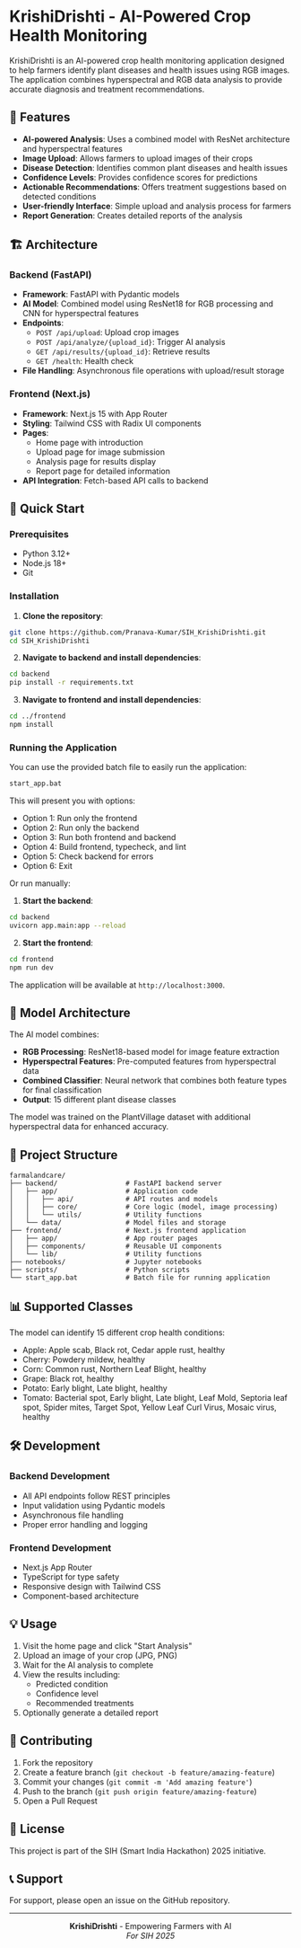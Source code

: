 # KrishiDrishti - AI-Powered Crop Health Monitoring

KrishiDrishti is an AI-powered crop health monitoring application designed to help farmers identify plant diseases and health issues using RGB images. The application combines hyperspectral and RGB data analysis to provide accurate diagnosis and treatment recommendations.

## 🌾 Features

- **AI-powered Analysis**: Uses a combined model with ResNet architecture and hyperspectral features
- **Image Upload**: Allows farmers to upload images of their crops
- **Disease Detection**: Identifies common plant diseases and health issues
- **Confidence Levels**: Provides confidence scores for predictions
- **Actionable Recommendations**: Offers treatment suggestions based on detected conditions
- **User-friendly Interface**: Simple upload and analysis process for farmers
- **Report Generation**: Creates detailed reports of the analysis

## 🏗️ Architecture

### Backend (FastAPI)
- **Framework**: FastAPI with Pydantic models
- **AI Model**: Combined model using ResNet18 for RGB processing and CNN for hyperspectral features
- **Endpoints**:
  - `POST /api/upload`: Upload crop images
  - `POST /api/analyze/{upload_id}`: Trigger AI analysis
  - `GET /api/results/{upload_id}`: Retrieve results
  - `GET /health`: Health check
- **File Handling**: Asynchronous file operations with upload/result storage

### Frontend (Next.js)
- **Framework**: Next.js 15 with App Router
- **Styling**: Tailwind CSS with Radix UI components
- **Pages**:
  - Home page with introduction
  - Upload page for image submission
  - Analysis page for results display
  - Report page for detailed information
- **API Integration**: Fetch-based API calls to backend

## 🚀 Quick Start

### Prerequisites

- Python 3.12+
- Node.js 18+
- Git

### Installation

1. **Clone the repository**:
```bash
git clone https://github.com/Pranava-Kumar/SIH_KrishiDrishti.git
cd SIH_KrishiDrishti
```

2. **Navigate to backend and install dependencies**:
```bash
cd backend
pip install -r requirements.txt
```

3. **Navigate to frontend and install dependencies**:
```bash
cd ../frontend
npm install
```

### Running the Application

You can use the provided batch file to easily run the application:

```bash
start_app.bat
```

This will present you with options:
- Option 1: Run only the frontend
- Option 2: Run only the backend
- Option 3: Run both frontend and backend
- Option 4: Build frontend, typecheck, and lint
- Option 5: Check backend for errors
- Option 6: Exit

Or run manually:

1. **Start the backend**:
```bash
cd backend
uvicorn app.main:app --reload
```

2. **Start the frontend**:
```bash
cd frontend
npm run dev
```

The application will be available at `http://localhost:3000`.

## 🧠 Model Architecture

The AI model combines:
- **RGB Processing**: ResNet18-based model for image feature extraction
- **Hyperspectral Features**: Pre-computed features from hyperspectral data
- **Combined Classifier**: Neural network that combines both feature types for final classification
- **Output**: 15 different plant disease classes

The model was trained on the PlantVillage dataset with additional hyperspectral data for enhanced accuracy.

## 📁 Project Structure

```
farmalandcare/
├── backend/                 # FastAPI backend server
│   ├── app/                 # Application code
│   │   ├── api/             # API routes and models
│   │   ├── core/            # Core logic (model, image processing)
│   │   └── utils/           # Utility functions
│   └── data/                # Model files and storage
├── frontend/                # Next.js frontend application
│   ├── app/                 # App router pages
│   ├── components/          # Reusable UI components
│   └── lib/                 # Utility functions
├── notebooks/               # Jupyter notebooks
├── scripts/                 # Python scripts
└── start_app.bat            # Batch file for running application
```

## 📊 Supported Classes

The model can identify 15 different crop health conditions:
- Apple: Apple scab, Black rot, Cedar apple rust, healthy
- Cherry: Powdery mildew, healthy
- Corn: Common rust, Northern Leaf Blight, healthy
- Grape: Black rot, healthy
- Potato: Early blight, Late blight, healthy
- Tomato: Bacterial spot, Early blight, Late blight, Leaf Mold, Septoria leaf spot, Spider mites, Target Spot, Yellow Leaf Curl Virus, Mosaic virus, healthy

## 🛠️ Development

### Backend Development
- All API endpoints follow REST principles
- Input validation using Pydantic models
- Asynchronous file handling
- Proper error handling and logging

### Frontend Development
- Next.js App Router
- TypeScript for type safety
- Responsive design with Tailwind CSS
- Component-based architecture

## 💡 Usage

1. Visit the home page and click "Start Analysis"
2. Upload an image of your crop (JPG, PNG)
3. Wait for the AI analysis to complete
4. View the results including:
   - Predicted condition
   - Confidence level
   - Recommended treatments
5. Optionally generate a detailed report

## 🤝 Contributing

1. Fork the repository
2. Create a feature branch (`git checkout -b feature/amazing-feature`)
3. Commit your changes (`git commit -m 'Add amazing feature'`)
4. Push to the branch (`git push origin feature/amazing-feature`)
5. Open a Pull Request

## 📜 License

This project is part of the SIH (Smart India Hackathon) 2025 initiative.

## 📞 Support

For support, please open an issue on the GitHub repository.

---

<div align="center">

**KrishiDrishti** - Empowering Farmers with AI  
*For SIH 2025*

</div>